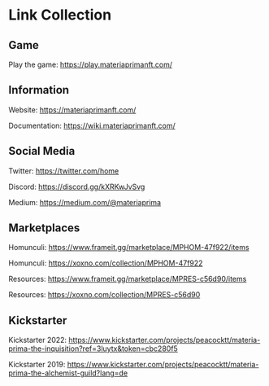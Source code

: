 # Link Collection

## Game
Play the game: https://play.materiaprimanft.com/

## Information
Website: https://materiaprimanft.com/ 

Documentation: https://wiki.materiaprimanft.com/


## Social Media
Twitter: https://twitter.com/home

Discord: https://discord.gg/kXRKwJvSvg 

Medium: https://medium.com/@materiaprima 



## Marketplaces
Homunculi: https://www.frameit.gg/marketplace/MPHOM-47f922/items

Homunculi: https://xoxno.com/collection/MPHOM-47f922



Resources: https://www.frameit.gg/marketplace/MPRES-c56d90/items

Resources: https://xoxno.com/collection/MPRES-c56d90


## Kickstarter
Kickstarter 2022: https://www.kickstarter.com/projects/peacocktt/materia-prima-the-inquisition?ref=3luytx&token=cbc280f5

Kickstarter 2019: https://www.kickstarter.com/projects/peacocktt/materia-prima-the-alchemist-guild?lang=de




  







